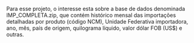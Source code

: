 Para esse projeto, o interesse esta sobre a base de dados denominada IMP_COMPLETA.zip, que contém histórico mensal das importações detalhadas por produto (código NCM), Unidade Federativa importadora, ano, mês, país de origem, quilograma líquido, valor dólar FOB (US$) e outras.
